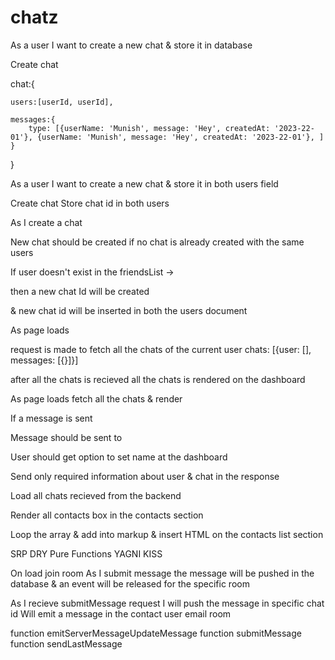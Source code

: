 # chatz

As a user I want to create a new chat & store it in database

Create chat

chat:{

    users:[userId, userId],

    messages:{
        type: [{userName: 'Munish', message: 'Hey', createdAt: '2023-22-01'}, {userName: 'Munish', message: 'Hey', createdAt: '2023-22-01'}, ]
    }

}

As a user I want to create a new chat & store it in both users field

Create chat
Store chat id in both users

As I create a chat

New chat should be created if no chat is already created with the same users

If user doesn't exist in the friendsList ->

then a new chat Id will be created

& new chat id will be inserted in both the users document

As page loads

request is made to fetch all the chats of the current user
chats: [{user: [], messages: [{}]}]

after all the chats is recieved all the chats is rendered on the dashboard

As page loads fetch all the chats & render

If a message is sent

Message should be sent to

User should get option to set name at the dashboard

Send only required information about user & chat in the response

Load all chats recieved from the backend

Render all contacts box in the contacts section

Loop the array & add into markup & insert HTML on the contacts list section

SRP
DRY
Pure Functions
YAGNI
KISS

On load join room
As I submit message the message will be pushed in the database & an event will be released for the specific room

As I recieve submitMessage request I will push the message in specific chat id
Will emit a message in the contact user email room

function emitServerMessageUpdateMessage
function submitMessage
function sendLastMessage
